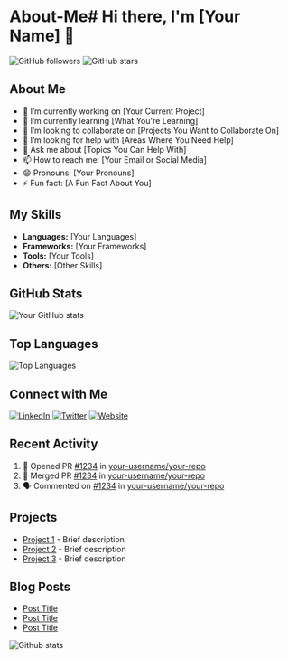 # About-Me# Hi there, I'm [Your Name] 👋

![GitHub followers](https://img.shields.io/github/followers/your-username?style=social) ![GitHub stars](https://img.shields.io/github/stars/your-username?style=social)

## About Me

- 🔭 I’m currently working on [Your Current Project]
- 🌱 I’m currently learning [What You're Learning]
- 👯 I’m looking to collaborate on [Projects You Want to Collaborate On]
- 🤔 I’m looking for help with [Areas Where You Need Help]
- 💬 Ask me about [Topics You Can Help With]
- 📫 How to reach me: [Your Email or Social Media]
- 😄 Pronouns: [Your Pronouns]
- ⚡ Fun fact: [A Fun Fact About You]

## My Skills

- **Languages:** [Your Languages]
- **Frameworks:** [Your Frameworks]
- **Tools:** [Your Tools]
- **Others:** [Other Skills]

## GitHub Stats

![Your GitHub stats](https://github-readme-stats.vercel.app/api?username=your-username&show_icons=true&theme=radical)

## Top Languages

![Top Languages](https://github-readme-stats.vercel.app/api/top-langs/?username=your-username&layout=compact&theme=radical)

## Connect with Me

[![LinkedIn](https://img.shields.io/badge/-LinkedIn-blue?style=flat&logo=Linkedin&logoColor=white)](https://www.linkedin.com/in/your-linkedin/)
[![Twitter](https://img.shields.io/badge/-Twitter-blue?style=flat&logo=Twitter&logoColor=white)](https://twitter.com/your-twitter/)
[![Website](https://img.shields.io/badge/-Website-green?style=flat&logo=Google-Chrome&logoColor=white)](https://your-website.com/)

## Recent Activity

<!--START_SECTION:activity-->
1. 💪 Opened PR [#1234](https://github.com/your-username/your-repo/pull/1234) in [your-username/your-repo](https://github.com/your-username/your-repo)
2. 🎉 Merged PR [#1234](https://github.com/your-username/your-repo/pull/1234) in [your-username/your-repo](https://github.com/your-username/your-repo)
3. 🗣 Commented on [#1234](https://github.com/your-username/your-repo/issues/1234) in [your-username/your-repo](https://github.com/your-username/your-repo)
<!--END_SECTION:activity-->

## Projects

- [Project 1](https://github.com/your-username/project-1) - Brief description
- [Project 2](https://github.com/your-username/project-2) - Brief description
- [Project 3](https://github.com/your-username/project-3) - Brief description

## Blog Posts

<!-- BLOG-POST-LIST:START -->
- [Post Title](https://your-blog.com/post-title)
- [Post Title](https://your-blog.com/post-title)
- [Post Title](https://your-blog.com/post-title)
<!-- BLOG-POST-LIST:END -->

![Github stats](https://github-readme-stats.vercel.app/api?username=dikshya-sherma-limbu)
